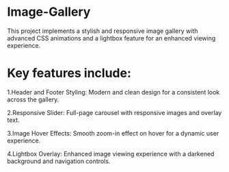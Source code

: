 # Image-Gallery
This project implements a stylish and responsive image gallery with advanced CSS animations and a lightbox feature for an enhanced viewing experience.
# Key features include:
1.Header and Footer Styling: Modern and clean design for a consistent look across the gallery.

2.Responsive Slider: Full-page carousel with responsive images and overlay text.

3.Image Hover Effects: Smooth zoom-in effect on hover for a dynamic user experience.

4.Lightbox Overlay: Enhanced image viewing experience with a darkened background and navigation controls.
